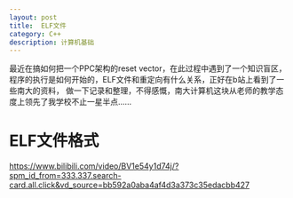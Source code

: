 ```yaml
---
layout: post
title:  ELF文件
category: C++ 
description: 计算机基础
---
```


最近在搞如何把一个PPC架构的reset vector，在此过程中遇到了一个知识盲区，程序的执行是如何开始的，ELF文件和重定向有什么关系，正好在b站上看到了一些南大的资料，
做一下记录和整理，不得感慨，南大计算机这块从老师的教学态度上领先了我学校不止一星半点……

<!--description-->
# ELF文件格式
https://www.bilibili.com/video/BV1e54y1d74j/?spm_id_from=333.337.search-card.all.click&vd_source=bb592a0aba4af4d3a373c35edacbb427